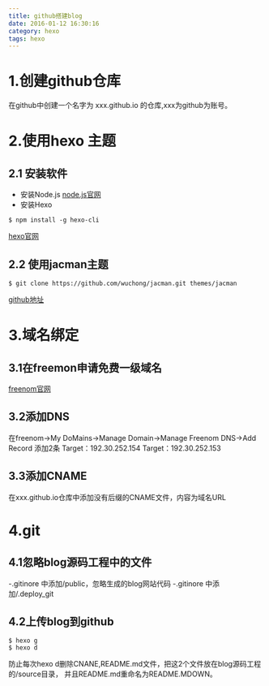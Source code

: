 ```yaml
---
title: github搭建blog
date: 2016-01-12 16:30:16
category: hexo
tags: hexo
---
```

# 1.创建github仓库
在github中创建一个名字为 xxx.github.io 的仓库,xxx为github为账号。
# 2.使用hexo 主题
## 2.1 安装软件
- 安装Node.js
[node.js官网](https://nodejs.org/en/)
- 安装Hexo
```
$ npm install -g hexo-cli
```
  [hexo官网](https://hexo.io/zh-cn/)
## 2.2 使用jacman主题
```
$ git clone https://github.com/wuchong/jacman.git themes/jacman
```
[github地址](https://github.com/wuchong/jacman)
# 3.域名绑定
## 3.1在freemon申请免费一级域名
[freenom官网](http://www.freenom.com/)
## 3.2添加DNS
在freenom->My DoMains->Manage Domain->Manage Freenom DNS->Add Record 添加2条
	Target：192.30.252.154
	Target：192.30.252.153
## 3.3添加CNAME
在xxx.github.io仓库中添加没有后缀的CNAME文件，内容为域名URL
# 4.git
## 4.1忽略blog源码工程中的文件
 -.gitinore 中添加/public，忽略生成的blog网站代码
 -.gitinore 中添加/.deploy_git
## 4.2上传blog到github
 ```
 $ hexo g
 $ hexo d
 ```
防止每次hexo d删除CNANE,README.md文件，把这2个文件放在blog源码工程的/source目录，
并且README.md重命名为README.MDOWN。





